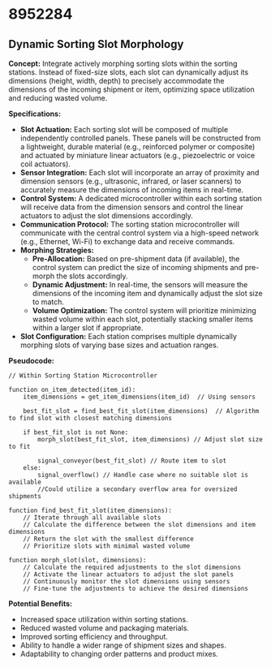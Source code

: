 # 8952284

## Dynamic Sorting Slot Morphology

**Concept:** Integrate actively morphing sorting slots within the sorting stations. Instead of fixed-size slots, each slot can dynamically adjust its dimensions (height, width, depth) to precisely accommodate the dimensions of the incoming shipment or item, optimizing space utilization and reducing wasted volume.

**Specifications:**

*   **Slot Actuation:** Each sorting slot will be composed of multiple independently controlled panels. These panels will be constructed from a lightweight, durable material (e.g., reinforced polymer or composite) and actuated by miniature linear actuators (e.g., piezoelectric or voice coil actuators).
*   **Sensor Integration:** Each slot will incorporate an array of proximity and dimension sensors (e.g., ultrasonic, infrared, or laser scanners) to accurately measure the dimensions of incoming items in real-time.
*   **Control System:** A dedicated microcontroller within each sorting station will receive data from the dimension sensors and control the linear actuators to adjust the slot dimensions accordingly.
*   **Communication Protocol:** The sorting station microcontroller will communicate with the central control system via a high-speed network (e.g., Ethernet, Wi-Fi) to exchange data and receive commands.
*   **Morphing Strategies:**
    *   **Pre-Allocation:** Based on pre-shipment data (if available), the control system can predict the size of incoming shipments and pre-morph the slots accordingly.
    *   **Dynamic Adjustment:** In real-time, the sensors will measure the dimensions of the incoming item and dynamically adjust the slot size to match.
    *   **Volume Optimization:**  The control system will prioritize minimizing wasted volume within each slot, potentially stacking smaller items within a larger slot if appropriate.
*   **Slot Configuration:** Each station comprises multiple dynamically morphing slots of varying base sizes and actuation ranges.

**Pseudocode:**

```
// Within Sorting Station Microcontroller

function on_item_detected(item_id):
    item_dimensions = get_item_dimensions(item_id)  // Using sensors

    best_fit_slot = find_best_fit_slot(item_dimensions)  // Algorithm to find slot with closest matching dimensions

    if best_fit_slot is not None:
        morph_slot(best_fit_slot, item_dimensions) // Adjust slot size to fit

        signal_conveyor(best_fit_slot) // Route item to slot
    else:
        signal_overflow() // Handle case where no suitable slot is available
        //Could utilize a secondary overflow area for oversized shipments

function find_best_fit_slot(item_dimensions):
    // Iterate through all available slots
    // Calculate the difference between the slot dimensions and item dimensions
    // Return the slot with the smallest difference
    // Prioritize slots with minimal wasted volume

function morph_slot(slot, dimensions):
    // Calculate the required adjustments to the slot dimensions
    // Activate the linear actuators to adjust the slot panels
    // Continuously monitor the slot dimensions using sensors
    // Fine-tune the adjustments to achieve the desired dimensions
```

**Potential Benefits:**

*   Increased space utilization within sorting stations.
*   Reduced wasted volume and packaging materials.
*   Improved sorting efficiency and throughput.
*   Ability to handle a wider range of shipment sizes and shapes.
*   Adaptability to changing order patterns and product mixes.